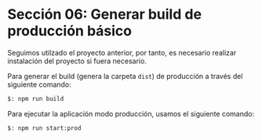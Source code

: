 # Sección 06: Generar build de producción básico

Seguimos utilzado el proyecto anterior, por tanto, es necesario realizar instalación del proyecto si fuera necesario.

Para generar el build (genera la carpeta `dist`) de producción a través del siguiente comando:

```txt
$: npm run build
```

Para ejecutar la aplicación modo producción, usamos el siguiente comando:

```txt
$: npm run start:prod
```
